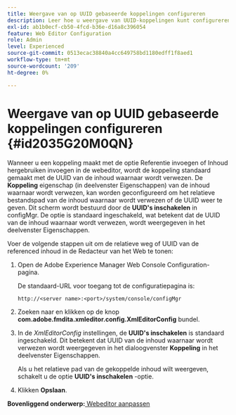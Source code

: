 ```yaml
---
title: Weergave van op UUID gebaseerde koppelingen configureren
description: Leer hoe u weergave van UUID-koppelingen kunt configureren
exl-id: ab1b0ecf-cb50-4fcd-b36e-d16a8c396054
feature: Web Editor Configuration
role: Admin
level: Experienced
source-git-commit: 0513ecac38840a4cc649758bd1180edff1f8aed1
workflow-type: tm+mt
source-wordcount: '209'
ht-degree: 0%

---
```


# Weergave van op UUID gebaseerde koppelingen configureren {#id2035G20M0QN}

Wanneer u een koppeling maakt met de optie Referentie invoegen of Inhoud hergebruiken invoegen in de webeditor, wordt de koppeling standaard gemaakt met de UUID van de inhoud waarnaar wordt verwezen. De **Koppeling** eigenschap \(in deelvenster Eigenschappen\) van de inhoud waarnaar wordt verwezen, kan worden geconfigureerd om het relatieve bestandspad van de inhoud waarnaar wordt verwezen of de UUID weer te geven. Dit scherm wordt bestuurd door de **UUID&#39;s inschakelen** in configMgr. De optie is standaard ingeschakeld, wat betekent dat de UUID van de inhoud waarnaar wordt verwezen, wordt weergegeven in het deelvenster Eigenschappen.

Voer de volgende stappen uit om de relatieve weg of UUID van de referenced inhoud in de Redacteur van het Web te tonen:

1. Open de Adobe Experience Manager Web Console Configuration-pagina.

   De standaard-URL voor toegang tot de configuratiepagina is:

   ```http
   http://<server name>:<port>/system/console/configMgr
   ```

1. Zoeken naar en klikken op de knop **com.adobe.fmdita.xmleditor.config.XmlEditorConfig** bundel.

1. In de *XmlEditorConfig* instellingen, de **UUID&#39;s inschakelen** is standaard ingeschakeld. Dit betekent dat UUID van de inhoud waarnaar wordt verwezen wordt weergegeven in het dialoogvenster **Koppeling** in het deelvenster Eigenschappen.

   Als u het relatieve pad van de gekoppelde inhoud wilt weergeven, schakelt u de optie **UUID&#39;s inschakelen** -optie.

1. Klikken **Opslaan**.


**Bovenliggend onderwerp:**[ Webeditor aanpassen](conf-web-editor.md)
